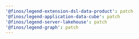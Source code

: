 ```yaml
---
'@finos/legend-extension-dsl-data-product': patch
'@finos/legend-application-data-cube': patch
'@finos/legend-server-lakehouse': patch
'@finos/legend-graph': patch
---
```

